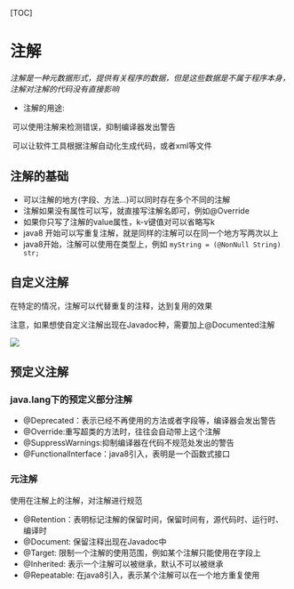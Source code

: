 [TOC]

# 注解

*注解是一种元数据形式，提供有关程序的数据，但是这些数据是不属于程序本身，注解对注解的代码没有直接影响*

- 注解的用途:

​		可以使用注解来检测错误，抑制编译器发出警告

​		可以让软件工具根据注解自动化生成代码，或者xml等文件

## 注解的基础

- 可以注解的地方(字段、方法...)可以同时存在多个不同的注解
- 注解如果没有属性可以写，就直接写注解名即可，例如@Override
- 如果你只写了注解的value属性，k-v键值对可以省略写k
- java8 开始可以写重复注解，就是同样的注解可以在同一个地方写两次以上
- java8开始，注解可以使用在类型上，例如 `myString = (@NonNull String) str;`

## 自定义注解

在特定的情况，注解可以代替重复的注释，达到复用的效果

注意，如果想使自定义注解出现在Javadoc种，需要加上@Documented注解

![](D:\mysoft_install\Typora\notes\again\java\img\04.png)

## 预定义注解

### java.lang下的预定义部分注解

- @Deprecated：表示已经不再使用的方法或者字段等，编译器会发出警告
- @Override:重写超类的方法时，往往会自动带上这个注解
- @SuppressWarnings:抑制编译器在代码不规范处发出的警告
- @Functionallnterface：java8引入，表明是一个函数式接口

### 元注解

使用在注解上的注解，对注解进行规范

- @Retention：表明标记注解的保留时间，保留时间有，源代码时、运行时、编译时
- @Document: 保留注释出现在Javadoc中
- @Target: 限制一个注解的使用范围，例如某个注解只能使用在字段上
- @Inherited: 表示一个注解可以被继承，默认不可以被继承
- @Repeatable: 在java8引入，表示某个注解可以在一个地方重复使用